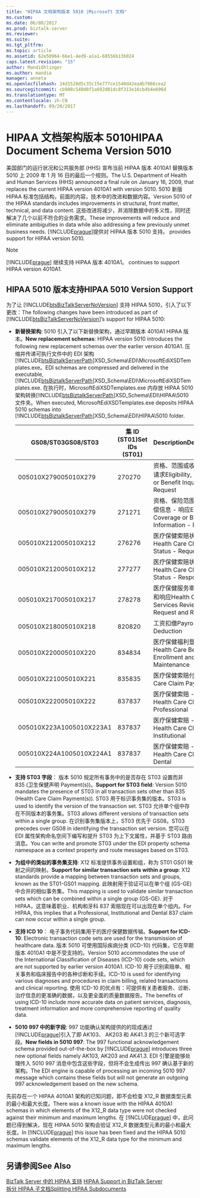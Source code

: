 ```yaml
---
title: "HIPAA 文档架构版本 5010 |Microsoft 文档"
ms.custom: 
ms.date: 06/08/2017
ms.prod: biztalk-server
ms.reviewer: 
ms.suite: 
ms.tgt_pltfrm: 
ms.topic: article
ms.assetid: 62e50964-66e1-4ed9-a1a1-68556b13b024
caps.latest.revision: "15"
author: MandiOhlinger
ms.author: mandia
manager: anneta
ms.openlocfilehash: 24d1528d5c35c15e777ce1540d42ea4b7066cea2
ms.sourcegitcommit: cb908c540d8f1a692d01dc8f313e16cb4b4e696d
ms.translationtype: MT
ms.contentlocale: zh-CN
ms.lasthandoff: 09/20/2017
---
```

# <a name="hipaa-document-schema-version-5010"></a><span data-ttu-id="ed410-102">HIPAA 文档架构版本 5010</span><span class="sxs-lookup"><span data-stu-id="ed410-102">HIPAA Document Schema Version 5010</span></span>
<span data-ttu-id="ed410-103">美国部门的运行状况和公共服务部 (HHS) 宣布当前 HIPAA 版本 4010A1 替换版本 5010 上 2009 年 1 月 16 日的最后一个规则。</span><span class="sxs-lookup"><span data-stu-id="ed410-103">The U.S. Department of Health and Human Services (HHS) announced a final rule on January 16, 2009, that replaces the current HIPAA version 4010A1 with version 5010.</span></span> <span data-ttu-id="ed410-104">5010 新版 HIPAA 标准包括结构，前面的内容，技术中的改进和数据内容。</span><span class="sxs-lookup"><span data-stu-id="ed410-104">Version 5010 of the HIPAA standards includes improvements in structural, front matter, technical, and data content.</span></span> <span data-ttu-id="ed410-105">这些改进将减少，并消除数据中的多义性，同时还解决了几个以前不符合的业务需求。</span><span class="sxs-lookup"><span data-stu-id="ed410-105">These improvements will reduce and eliminate ambiguities in data while also addressing a few previously unmet business needs.</span></span> [!INCLUDE[prague](../includes/prague-md.md)]<span data-ttu-id="ed410-106">提供对 HIPAA 版本 5010 支持。</span><span class="sxs-lookup"><span data-stu-id="ed410-106"> provides support for HIPAA version 5010.</span></span>  
  
> [!NOTE]
>  [!INCLUDE[prague](../includes/prague-md.md)]<span data-ttu-id="ed410-107"> 继续支持 HIPAA 版本 4010A1。</span><span class="sxs-lookup"><span data-stu-id="ed410-107"> continues to support HIPAA version 4010A1.</span></span>  
  
## <a name="hipaa-5010-version-support"></a><span data-ttu-id="ed410-108">HIPAA 5010 版本支持</span><span class="sxs-lookup"><span data-stu-id="ed410-108">HIPAA 5010 Version Support</span></span>  
 <span data-ttu-id="ed410-109">为了让 [!INCLUDE[btsBizTalkServerNoVersion](../includes/btsbiztalkservernoversion-md.md)] 支持 HIPAA 5010，引入了以下更改：</span><span class="sxs-lookup"><span data-stu-id="ed410-109">The following changes have been introduced as part of [!INCLUDE[btsBizTalkServerNoVersion](../includes/btsbiztalkservernoversion-md.md)]’s support for HIPAA 5010:</span></span>  
  
-   <span data-ttu-id="ed410-110">**新替换架构**: 5010 引入了以下新替换架构，通过早期版本 4010A1 HIPAA 版本。</span><span class="sxs-lookup"><span data-stu-id="ed410-110">**New replacement schemas**: HIPAA version 5010 introduces the following new replacement schemas over the earlier version 4010A1.</span></span> <span data-ttu-id="ed410-111">压缩并传递可执行文件中的 EDI 架构[!INCLUDE[btsBiztalkServerPath](../includes/btsbiztalkserverpath-md.md)]XSD_Schema\EDI\MicrosoftEdiXSDTemplates.exe。</span><span class="sxs-lookup"><span data-stu-id="ed410-111">EDI schemas are compressed and delivered in the executable, [!INCLUDE[btsBiztalkServerPath](../includes/btsbiztalkserverpath-md.md)]XSD_Schema\EDI\MicrosoftEdiXSDTemplates.exe.</span></span> <span data-ttu-id="ed410-112">在执行时，MicrosoftEdiXSDTemplates.exe 内存放 HIPAA 5010 架构转换[!INCLUDE[btsBiztalkServerPath](../includes/btsbiztalkserverpath-md.md)]XSD_Schema\EDI\HIPAA\5010 文件夹。</span><span class="sxs-lookup"><span data-stu-id="ed410-112">When executed, MicrosoftEdiXSDTemplates.exe deposits HIPAA 5010 schemas into [!INCLUDE[btsBiztalkServerPath](../includes/btsbiztalkserverpath-md.md)]XSD_Schema\EDI\HIPAA\5010 folder.</span></span>  
  
    |<span data-ttu-id="ed410-113">GS08/ST03</span><span class="sxs-lookup"><span data-stu-id="ed410-113">GS08/ST03</span></span>|<span data-ttu-id="ed410-114">集 ID (ST01)</span><span class="sxs-lookup"><span data-stu-id="ed410-114">Set IDs (ST01)</span></span>|<span data-ttu-id="ed410-115">Description</span><span class="sxs-lookup"><span data-stu-id="ed410-115">Description</span></span>|  
    |----------------|----------------------|-----------------|  
    |<span data-ttu-id="ed410-116">005010X279</span><span class="sxs-lookup"><span data-stu-id="ed410-116">005010X279</span></span>|<span data-ttu-id="ed410-117">270</span><span class="sxs-lookup"><span data-stu-id="ed410-117">270</span></span>|<span data-ttu-id="ed410-118">资格、范围或收益查询 - 请求</span><span class="sxs-lookup"><span data-stu-id="ed410-118">Eligibility, Coverage or Benefit Inquiry - Request</span></span>|  
    |<span data-ttu-id="ed410-119">005010X279</span><span class="sxs-lookup"><span data-stu-id="ed410-119">005010X279</span></span>|<span data-ttu-id="ed410-120">271</span><span class="sxs-lookup"><span data-stu-id="ed410-120">271</span></span>|<span data-ttu-id="ed410-121">资格、保险范围或保险赔偿信息 - 响应</span><span class="sxs-lookup"><span data-stu-id="ed410-121">Eligibility, Coverage or Benefit Information - Response</span></span>|  
    |<span data-ttu-id="ed410-122">005010X212</span><span class="sxs-lookup"><span data-stu-id="ed410-122">005010X212</span></span>|<span data-ttu-id="ed410-123">276</span><span class="sxs-lookup"><span data-stu-id="ed410-123">276</span></span>|<span data-ttu-id="ed410-124">医疗保健索赔状态 - 请求</span><span class="sxs-lookup"><span data-stu-id="ed410-124">Health Care Claim Status - Request</span></span>|  
    |<span data-ttu-id="ed410-125">005010X212</span><span class="sxs-lookup"><span data-stu-id="ed410-125">005010X212</span></span>|<span data-ttu-id="ed410-126">277</span><span class="sxs-lookup"><span data-stu-id="ed410-126">277</span></span>|<span data-ttu-id="ed410-127">医疗保健索赔状态 - 响应</span><span class="sxs-lookup"><span data-stu-id="ed410-127">Health Care Claim Status - Response</span></span>|  
    |<span data-ttu-id="ed410-128">005010X217</span><span class="sxs-lookup"><span data-stu-id="ed410-128">005010X217</span></span>|<span data-ttu-id="ed410-129">278</span><span class="sxs-lookup"><span data-stu-id="ed410-129">278</span></span>|<span data-ttu-id="ed410-130">医疗保健服务审核 – 请求和响应</span><span class="sxs-lookup"><span data-stu-id="ed410-130">Health Care Services Review – Request and Response</span></span>|  
    |<span data-ttu-id="ed410-131">005010X218</span><span class="sxs-lookup"><span data-stu-id="ed410-131">005010X218</span></span>|<span data-ttu-id="ed410-132">820</span><span class="sxs-lookup"><span data-stu-id="ed410-132">820</span></span>|<span data-ttu-id="ed410-133">工资扣缴</span><span class="sxs-lookup"><span data-stu-id="ed410-133">Payroll Deduction</span></span>|  
    |<span data-ttu-id="ed410-134">005010X220</span><span class="sxs-lookup"><span data-stu-id="ed410-134">005010X220</span></span>|<span data-ttu-id="ed410-135">834</span><span class="sxs-lookup"><span data-stu-id="ed410-135">834</span></span>|<span data-ttu-id="ed410-136">医疗保健福利登记和维护</span><span class="sxs-lookup"><span data-stu-id="ed410-136">Health Care Benefit(s) Enrollment and Maintenance</span></span>|  
    |<span data-ttu-id="ed410-137">005010X221</span><span class="sxs-lookup"><span data-stu-id="ed410-137">005010X221</span></span>|<span data-ttu-id="ed410-138">835</span><span class="sxs-lookup"><span data-stu-id="ed410-138">835</span></span>|<span data-ttu-id="ed410-139">医疗保健索赔付款</span><span class="sxs-lookup"><span data-stu-id="ed410-139">Health Care Claim Payment(s)</span></span>|  
    |<span data-ttu-id="ed410-140">005010X222</span><span class="sxs-lookup"><span data-stu-id="ed410-140">005010X222</span></span>|<span data-ttu-id="ed410-141">837</span><span class="sxs-lookup"><span data-stu-id="ed410-141">837</span></span>|<span data-ttu-id="ed410-142">医疗保健索赔 - 职业</span><span class="sxs-lookup"><span data-stu-id="ed410-142">Health Care Claim(s) - Professional</span></span>|  
    |<span data-ttu-id="ed410-143">005010X223A1</span><span class="sxs-lookup"><span data-stu-id="ed410-143">005010X223A1</span></span>|<span data-ttu-id="ed410-144">837</span><span class="sxs-lookup"><span data-stu-id="ed410-144">837</span></span>|<span data-ttu-id="ed410-145">医疗保健索赔 - 机构</span><span class="sxs-lookup"><span data-stu-id="ed410-145">Health Care Claim(s) - Institutional</span></span>|  
    |<span data-ttu-id="ed410-146">005010X224A1</span><span class="sxs-lookup"><span data-stu-id="ed410-146">005010X224A1</span></span>|<span data-ttu-id="ed410-147">837</span><span class="sxs-lookup"><span data-stu-id="ed410-147">837</span></span>|<span data-ttu-id="ed410-148">医疗保健索赔 - 牙科</span><span class="sxs-lookup"><span data-stu-id="ed410-148">Health Care Claim(s) - Dental</span></span>|  
  
-   <span data-ttu-id="ed410-149">**支持 ST03 字段**： 版本 5010 规定所有事务中的是否存在 ST03 设置而非 835 (卫生保健声明 Payment(s))。</span><span class="sxs-lookup"><span data-stu-id="ed410-149">**Support for ST03 field**: Version 5010 mandates the presence of ST03 in all transaction sets other than 835 (Health Care Claim Payment(s)).</span></span> <span data-ttu-id="ed410-150">ST03 用于标识事务集的版本。</span><span class="sxs-lookup"><span data-stu-id="ed410-150">ST03 is used to identify the version of the transaction set.</span></span> <span data-ttu-id="ed410-151">ST03 允许单个组中存在不同版本的事务集。</span><span class="sxs-lookup"><span data-stu-id="ed410-151">ST03 allows different versions of transaction sets within a single group.</span></span> <span data-ttu-id="ed410-152">在识别事务集版本上，ST03 优先于 GS08。</span><span class="sxs-lookup"><span data-stu-id="ed410-152">ST03 precedes over GS08 in identifying the transaction set version.</span></span> <span data-ttu-id="ed410-153">您可以在 EDI 属性架构命名空间下编写和提升 ST03 为上下文属性，并基于 ST03 路由消息。</span><span class="sxs-lookup"><span data-stu-id="ed410-153">You can write and promote ST03 under the EDI property schema namespace as a context property and route messages based on ST03.</span></span>  
  
-   <span data-ttu-id="ed410-154">**为组中的类似的事务集支持**: X12 标准提供事务设置和组，称为 ST01 GS01 映射之间的映射。</span><span class="sxs-lookup"><span data-stu-id="ed410-154">**Support for similar transaction sets within a group**: X12 standards provide a mapping between transaction sets and groups, known as the ST01-GS01 mapping.</span></span> <span data-ttu-id="ed410-155">此映射用于验证可以在单个组 (GS-GE) 中合并的相似事务集。</span><span class="sxs-lookup"><span data-stu-id="ed410-155">This mapping is used to validate similar transaction sets which can be combined within a single group (GS-GE).</span></span> <span data-ttu-id="ed410-156">对于 HIPAA，这意味着职业、机构和牙科 837 索赔现在可以出现在单个组内。</span><span class="sxs-lookup"><span data-stu-id="ed410-156">For HIPAA, this implies that a Professional, Institutional and Dental 837 claim can now occur within a single group.</span></span>  
  
-   <span data-ttu-id="ed410-157">**支持 ICD 10**： 电子事务代码集用于的医疗保健数据传输。</span><span class="sxs-lookup"><span data-stu-id="ed410-157">**Support for ICD-10**: Electronic transaction code sets are used for the transmission of healthcare data.</span></span> <span data-ttu-id="ed410-158">版本 5010 可使用国际疾病分类 (ICD-10) 代码集，它在早期版本 4010A1 中是不受支持的。</span><span class="sxs-lookup"><span data-stu-id="ed410-158">Version 5010 accommodates the use of the International Classification of Diseases (ICD-10) code sets, which are not supported by earlier version 4010A1.</span></span> <span data-ttu-id="ed410-159">ICD-10 用于识别索赔单、相关事务和临床报告中的各种诊断和手续。</span><span class="sxs-lookup"><span data-stu-id="ed410-159">ICD-10 is used for identifying various diagnoses and procedures in claim billing, related transactions and clinical reporting.</span></span> <span data-ttu-id="ed410-160">使用 ICD-10 的优点有：可提供有关患者服务、诊断、治疗信息的更准确的数据，以及更全面的质量数据报告。</span><span class="sxs-lookup"><span data-stu-id="ed410-160">The benefits of using ICD-10 include more accurate data on patient services, diagnosis, treatment information and more comprehensive reporting of quality data.</span></span>  
  
-   <span data-ttu-id="ed410-161">**5010 997 中的新字段**: 997 功能确认架构提供的的现成通过[!INCLUDE[prague](../includes/prague-md.md)]引入了即 AK103、 AK203 和 AK41.3 的三个新可选字段。</span><span class="sxs-lookup"><span data-stu-id="ed410-161">**New fields in 5010 997**: The 997 functional acknowledgement schema provided out-of-the-box by [!INCLUDE[prague](../includes/prague-md.md)] introduces three new optional fields namely AK103, AK203 and AK41.3.</span></span> <span data-ttu-id="ed410-162">EDI 引擎是能够处理传入 5010 997 消息中包含这些字段，但将不会生成传出 997 确认基于新的架构。</span><span class="sxs-lookup"><span data-stu-id="ed410-162">The EDI engine is capable of processing an incoming 5010 997 message which contains these fields but will not generate an outgoing 997 acknowledgement based on the new schema.</span></span>  
  
 <span data-ttu-id="ed410-163">先前存在一个 HIPAA 4010A1 架构的已知问题，即不会检查 X12_R 数据类型元素的最小和最大长度。</span><span class="sxs-lookup"><span data-stu-id="ed410-163">There was a known issue with the HIPAA 4010A1 schemas in which elements of the X12_R data type were not checked against their minimum and maximum lengths.</span></span> <span data-ttu-id="ed410-164">在 [!INCLUDE[prague](../includes/prague-md.md)] 中，此问题已得到解决，现在 HIPAA 5010 架构会验证 X12_R 数据类型元素的最小和最大长度。</span><span class="sxs-lookup"><span data-stu-id="ed410-164">In [!INCLUDE[prague](../includes/prague-md.md)] this issue has been fixed and the HIPAA 5010 schemas validate elements of the X12_R data type for the minimum and maximum lengths.</span></span>  
  
## <a name="see-also"></a><span data-ttu-id="ed410-165">另请参阅</span><span class="sxs-lookup"><span data-stu-id="ed410-165">See Also</span></span>  
 <span data-ttu-id="ed410-166">[BizTalk Server 中的 HIPAA 支持](../core/hipaa-support-in-biztalk-server.md) </span><span class="sxs-lookup"><span data-stu-id="ed410-166">[HIPAA Support in BizTalk Server](../core/hipaa-support-in-biztalk-server.md) </span></span>  
 [<span data-ttu-id="ed410-167">拆分 HIPAA 子文档</span><span class="sxs-lookup"><span data-stu-id="ed410-167">Splitting HIPAA Subdocuments</span></span>](../core/splitting-hipaa-subdocuments.md)